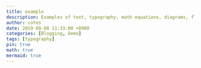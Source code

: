 ```yaml
---
title: example
description: Examples of text, typography, math equations, diagrams, flowcharts, pictures, videos, and more.
author: cotes
date: 2019-08-08 11:33:00 +0900
categories: [Blogging, Demo]
tags: [typography]
pin: true
math: true
mermaid: true
---
```


